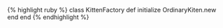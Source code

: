{% highlight ruby %}
class KittenFactory
  def initialize
    OrdinaryKiten.new
  end
end
{% endhighlight %}
